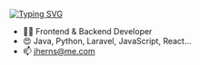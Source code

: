 [![Typing SVG](https://readme-typing-svg.demolab.com?font=Fira+Code&pause=1000&color=5DA7F7&repeat=false&width=435&lines=Bienvenido+a+mi+perfil)](https://git.io/typing-svg)

- 👨‍🎓 Frontend & Backend Developer
- 😍 Java, Python, Laravel, JavaScript, React...
- 📫 jherns@me.com


